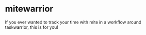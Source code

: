 # mitewarrior 

If you ever wanted to track your time with mite in a workflow around taskwarrior, this is for you!